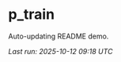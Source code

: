 # p_train

Auto-updating README demo.

<!--START_SECTION:status-->
_Last run: 2025-10-12 09:18 UTC_
<!--END_SECTION:status-->



















































































































































































































































































































































































































































































































































































































































































































































































































































































































































































































































































































































































































































